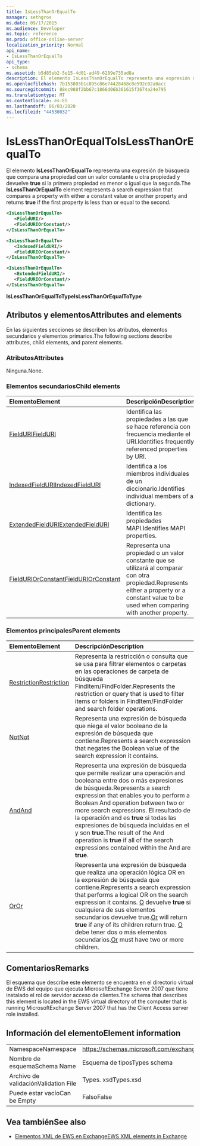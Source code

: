 ```yaml
---
title: IsLessThanOrEqualTo
manager: sethgros
ms.date: 09/17/2015
ms.audience: Developer
ms.topic: reference
ms.prod: office-online-server
localization_priority: Normal
api_name:
- IsLessThanOrEqualTo
api_type:
- schema
ms.assetid: b5d85eb2-5e15-4d01-ad49-6289e735ad8a
description: El elemento IsLessThanOrEqualTo representa una expresión de búsqueda que compara una propiedad con un valor constante u otra propiedad y devuelve true si la primera propiedad es menor o igual que la segunda.
ms.openlocfilehash: 7b153803b1c895c86e74428468c8e592c02a0acc
ms.sourcegitcommit: 88ec988f2bb67c1866d06b361615f3674a24e795
ms.translationtype: MT
ms.contentlocale: es-ES
ms.lasthandoff: 06/03/2020
ms.locfileid: "44530032"
---
```

# <a name="islessthanorequalto"></a><span data-ttu-id="a37c8-103">IsLessThanOrEqualTo</span><span class="sxs-lookup"><span data-stu-id="a37c8-103">IsLessThanOrEqualTo</span></span>

<span data-ttu-id="a37c8-104">El elemento **IsLessThanOrEqualTo** representa una expresión de búsqueda que compara una propiedad con un valor constante u otra propiedad y devuelve **true** si la primera propiedad es menor o igual que la segunda.</span><span class="sxs-lookup"><span data-stu-id="a37c8-104">The **IsLessThanOrEqualTo** element represents a search expression that compares a property with either a constant value or another property and returns **true** if the first property is less than or equal to the second.</span></span> 
  
```xml
<IsLessThanOrEqualTo>
   <FieldURI/>
   <FieldURIOrConstant/>
</IsLessThanOrEqualTo>
```

```xml
<IsLessThanOrEqualTo>
   <IndexedFieldURI/> 
   <FieldURIOrConstant/>
</IsLessThanOrEqualTo>
```

```xml
<IsLessThanOrEqualTo>
   <ExtendedFieldURI/> 
   <FieldURIOrConstant/>
</IsLessThanOrEqualTo>
```

<span data-ttu-id="a37c8-105">**IsLessThanOrEqualToType**</span><span class="sxs-lookup"><span data-stu-id="a37c8-105">**IsLessThanOrEqualToType**</span></span>

## <a name="attributes-and-elements"></a><span data-ttu-id="a37c8-106">Atributos y elementos</span><span class="sxs-lookup"><span data-stu-id="a37c8-106">Attributes and elements</span></span>

<span data-ttu-id="a37c8-107">En las siguientes secciones se describen los atributos, elementos secundarios y elementos primarios.</span><span class="sxs-lookup"><span data-stu-id="a37c8-107">The following sections describe attributes, child elements, and parent elements.</span></span>
  
### <a name="attributes"></a><span data-ttu-id="a37c8-108">Atributos</span><span class="sxs-lookup"><span data-stu-id="a37c8-108">Attributes</span></span>

<span data-ttu-id="a37c8-109">Ninguna.</span><span class="sxs-lookup"><span data-stu-id="a37c8-109">None.</span></span>
  
### <a name="child-elements"></a><span data-ttu-id="a37c8-110">Elementos secundarios</span><span class="sxs-lookup"><span data-stu-id="a37c8-110">Child elements</span></span>

|<span data-ttu-id="a37c8-111">**Elemento**</span><span class="sxs-lookup"><span data-stu-id="a37c8-111">**Element**</span></span>|<span data-ttu-id="a37c8-112">**Descripción**</span><span class="sxs-lookup"><span data-stu-id="a37c8-112">**Description**</span></span>|
|:-----|:-----|
|[<span data-ttu-id="a37c8-113">FieldURI</span><span class="sxs-lookup"><span data-stu-id="a37c8-113">FieldURI</span></span>](fielduri.md) <br/> |<span data-ttu-id="a37c8-114">Identifica las propiedades a las que se hace referencia con frecuencia mediante el URI.</span><span class="sxs-lookup"><span data-stu-id="a37c8-114">Identifies frequently referenced properties by URI.</span></span>  <br/> |
|[<span data-ttu-id="a37c8-115">IndexedFieldURI</span><span class="sxs-lookup"><span data-stu-id="a37c8-115">IndexedFieldURI</span></span>](indexedfielduri.md) <br/> |<span data-ttu-id="a37c8-116">Identifica a los miembros individuales de un diccionario.</span><span class="sxs-lookup"><span data-stu-id="a37c8-116">Identifies individual members of a dictionary.</span></span>  <br/> |
|[<span data-ttu-id="a37c8-117">ExtendedFieldURI</span><span class="sxs-lookup"><span data-stu-id="a37c8-117">ExtendedFieldURI</span></span>](extendedfielduri.md) <br/> |<span data-ttu-id="a37c8-118">Identifica las propiedades MAPI.</span><span class="sxs-lookup"><span data-stu-id="a37c8-118">Identifies MAPI properties.</span></span>  <br/> |
|[<span data-ttu-id="a37c8-119">FieldURIOrConstant</span><span class="sxs-lookup"><span data-stu-id="a37c8-119">FieldURIOrConstant</span></span>](fielduriorconstant.md) <br/> |<span data-ttu-id="a37c8-120">Representa una propiedad o un valor constante que se utilizará al comparar con otra propiedad.</span><span class="sxs-lookup"><span data-stu-id="a37c8-120">Represents either a property or a constant value to be used when comparing with another property.</span></span>  <br/> |
   
### <a name="parent-elements"></a><span data-ttu-id="a37c8-121">Elementos principales</span><span class="sxs-lookup"><span data-stu-id="a37c8-121">Parent elements</span></span>

|<span data-ttu-id="a37c8-122">**Elemento**</span><span class="sxs-lookup"><span data-stu-id="a37c8-122">**Element**</span></span>|<span data-ttu-id="a37c8-123">**Descripción**</span><span class="sxs-lookup"><span data-stu-id="a37c8-123">**Description**</span></span>|
|:-----|:-----|
|[<span data-ttu-id="a37c8-124">Restriction</span><span class="sxs-lookup"><span data-stu-id="a37c8-124">Restriction</span></span>](restriction.md) <br/> |<span data-ttu-id="a37c8-125">Representa la restricción o consulta que se usa para filtrar elementos o carpetas en las operaciones de carpeta de búsqueda FindItem/FindFolder.</span><span class="sxs-lookup"><span data-stu-id="a37c8-125">Represents the restriction or query that is used to filter items or folders in FindItem/FindFolder and search folder operations.</span></span>  <br/> |
|[<span data-ttu-id="a37c8-126">Not</span><span class="sxs-lookup"><span data-stu-id="a37c8-126">Not</span></span>](not.md) <br/> |<span data-ttu-id="a37c8-127">Representa una expresión de búsqueda que niega el valor booleano de la expresión de búsqueda que contiene.</span><span class="sxs-lookup"><span data-stu-id="a37c8-127">Represents a search expression that negates the Boolean value of the search expression it contains.</span></span>  <br/> |
|[<span data-ttu-id="a37c8-128">And</span><span class="sxs-lookup"><span data-stu-id="a37c8-128">And</span></span>](and.md) <br/> |<span data-ttu-id="a37c8-129">Representa una expresión de búsqueda que permite realizar una operación and booleana entre dos o más expresiones de búsqueda.</span><span class="sxs-lookup"><span data-stu-id="a37c8-129">Represents a search expression that enables you to perform a Boolean And operation between two or more search expressions.</span></span> <span data-ttu-id="a37c8-130">El resultado de la operación and es **true** si todas las expresiones de búsqueda incluidas en el y son **true**.</span><span class="sxs-lookup"><span data-stu-id="a37c8-130">The result of the And operation is **true** if all of the search expressions contained within the And are **true**.</span></span>  <br/> |
|[<span data-ttu-id="a37c8-131">Or</span><span class="sxs-lookup"><span data-stu-id="a37c8-131">Or</span></span>](or.md) <br/> |<span data-ttu-id="a37c8-132">Representa una expresión de búsqueda que realiza una operación lógica OR en la expresión de búsqueda que contiene.</span><span class="sxs-lookup"><span data-stu-id="a37c8-132">Represents a search expression that performs a logical OR on the search expression it contains.</span></span> <span data-ttu-id="a37c8-133">[O](or.md) devuelve **true** si cualquiera de sus elementos secundarios devuelve true.</span><span class="sxs-lookup"><span data-stu-id="a37c8-133">[Or](or.md) will return **true** if any of its children return true.</span></span> <span data-ttu-id="a37c8-134">[O](or.md) debe tener dos o más elementos secundarios.</span><span class="sxs-lookup"><span data-stu-id="a37c8-134">[Or](or.md) must have two or more children.</span></span>  <br/> |
   
## <a name="remarks"></a><span data-ttu-id="a37c8-135">Comentarios</span><span class="sxs-lookup"><span data-stu-id="a37c8-135">Remarks</span></span>

<span data-ttu-id="a37c8-136">El esquema que describe este elemento se encuentra en el directorio virtual de EWS del equipo que ejecuta MicrosoftExchange Server 2007 que tiene instalado el rol de servidor acceso de clientes.</span><span class="sxs-lookup"><span data-stu-id="a37c8-136">The schema that describes this element is located in the EWS virtual directory of the computer that is running MicrosoftExchange Server 2007 that has the Client Access server role installed.</span></span>
  
## <a name="element-information"></a><span data-ttu-id="a37c8-137">Información del elemento</span><span class="sxs-lookup"><span data-stu-id="a37c8-137">Element information</span></span>

|||
|:-----|:-----|
|<span data-ttu-id="a37c8-138">Namespace</span><span class="sxs-lookup"><span data-stu-id="a37c8-138">Namespace</span></span>  <br/> |https://schemas.microsoft.com/exchange/services/2006/types  <br/> |
|<span data-ttu-id="a37c8-139">Nombre de esquema</span><span class="sxs-lookup"><span data-stu-id="a37c8-139">Schema Name</span></span>  <br/> |<span data-ttu-id="a37c8-140">Esquema de tipos</span><span class="sxs-lookup"><span data-stu-id="a37c8-140">Types schema</span></span>  <br/> |
|<span data-ttu-id="a37c8-141">Archivo de validación</span><span class="sxs-lookup"><span data-stu-id="a37c8-141">Validation File</span></span>  <br/> |<span data-ttu-id="a37c8-142">Types. xsd</span><span class="sxs-lookup"><span data-stu-id="a37c8-142">Types.xsd</span></span>  <br/> |
|<span data-ttu-id="a37c8-143">Puede estar vacío</span><span class="sxs-lookup"><span data-stu-id="a37c8-143">Can be Empty</span></span>  <br/> |<span data-ttu-id="a37c8-144">Falso</span><span class="sxs-lookup"><span data-stu-id="a37c8-144">False</span></span>  <br/> |
   
## <a name="see-also"></a><span data-ttu-id="a37c8-145">Vea también</span><span class="sxs-lookup"><span data-stu-id="a37c8-145">See also</span></span>

- [<span data-ttu-id="a37c8-146">Elementos XML de EWS en Exchange</span><span class="sxs-lookup"><span data-stu-id="a37c8-146">EWS XML elements in Exchange</span></span>](ews-xml-elements-in-exchange.md)

